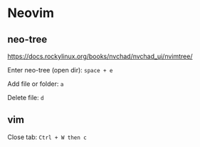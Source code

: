 # Neovim

## neo-tree
https://docs.rockylinux.org/books/nvchad/nvchad_ui/nvimtree/

Enter neo-tree (open dir):
```space + e```

Add file or folder:
```a```

Delete file:
```d```

## vim 

Close tab:
```Ctrl + W then c```

